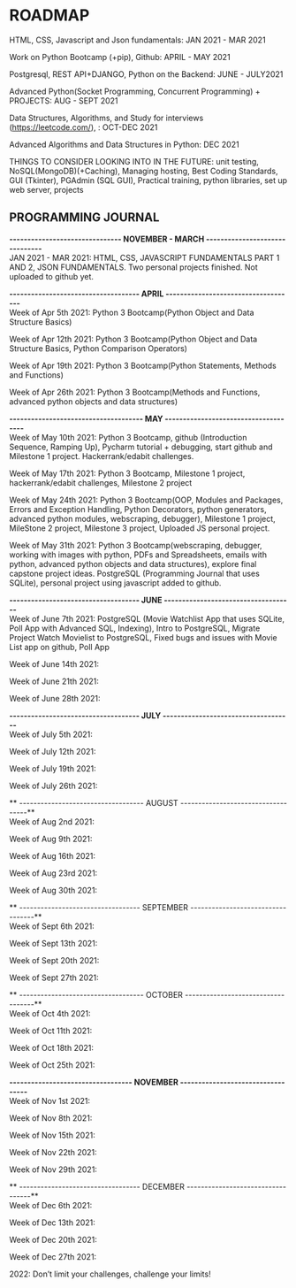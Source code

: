 # ROADMAP

HTML, CSS, Javascript and Json fundamentals: JAN 2021 - MAR 2021


Work on Python Bootcamp (+pip), Github: APRIL - MAY 2021


Postgresql, REST API+DJANGO, Python on the Backend: JUNE - JULY2021


Advanced Python(Socket Programming, Concurrent Programming) + PROJECTS: AUG - SEPT 2021 


Data Structures, Algorithms, and Study for interviews (https://leetcode.com/), : OCT-DEC 2021


Advanced Algorithms and Data Structures in Python: DEC 2021


THINGS TO CONSIDER LOOKING INTO IN THE FUTURE: unit testing, NoSQL(MongoDB)(+Caching), Managing hosting, Best Coding Standards, GUI (Tkinter), PGAdmin (SQL GUI), Practical training, python libraries, set up web server, projects


## PROGRAMMING JOURNAL

**------------------------------- NOVEMBER - MARCH -------------------------------** <br />
JAN 2021 - MAR 2021: HTML, CSS, JAVASCRIPT FUNDAMENTALS PART 1 AND 2, JSON FUNDAMENTALS. Two personal projects finished. Not uploaded to github yet. 


**------------------------------------ APRIL ------------------------------------** <br />
Week of Apr 5th 2021: Python 3 Bootcamp(Python Object and Data Structure Basics)

Week of Apr 12th 2021: Python 3 Bootcamp(Python Object and Data Structure Basics, Python Comparison Operators)

Week of Apr 19th 2021: Python 3 Bootcamp(Python Statements, Methods and Functions)

Week of Apr 26th 2021: Python 3 Bootcamp(Methods and Functions, advanced python objects and data structures)


**------------------------------------- MAY -------------------------------------** <br />
Week of May 10th 2021: Python 3 Bootcamp, github (Introduction Sequence, Ramping Up), Pycharm tutorial + debugging, start github and Milestone 1 project. Hackerrank/edabit challenges.

Week of May 17th 2021: Python 3 Bootcamp, Milestone 1 project, hackerrank/edabit challenges, Milestone 2 project

Week of May 24th 2021: Python 3 Bootcamp(OOP, Modules and Packages, Errors and Exception Handling, Python Decorators, python generators, advanced python modules, webscraping, debugger), Milestone 1 project, MileStone 2 project, Milestone 3 project, Uploaded JS personal project.

Week of May 31th 2021: Python 3 Bootcamp(webscraping, debugger, working with images with python, PDFs and Spreadsheets, emails with python, advanced python objects and data structures), explore final capstone project ideas. PostgreSQL (Programming Journal that uses SQLite), personal project using javascript added to github.


**------------------------------------ JUNE ------------------------------------** <br />
Week of June 7th 2021: PostgreSQL (Movie Watchlist App that uses SQLite, Poll App with Advanced SQL, Indexing), Intro to PostgreSQL, Migrate Project Watch Movielist to PostgreSQL, Fixed bugs and issues with Movie List app on github, Poll App

Week of June 14th 2021: 

Week of June 21th 2021: 

Week of June 28th 2021: 


**------------------------------------ JULY ------------------------------------** <br />
Week of July 5th 2021: 

Week of July 12th 2021: 

Week of July 19th 2021: 

Week of July 26th 2021: 

**
----------------------------------- AUGUST -----------------------------------** <br />
Week of Aug 2nd 2021: 

Week of Aug 9th 2021: 

Week of Aug 16th 2021: 

Week of Aug 23rd 2021:

Week of Aug 30th 2021: 

**
---------------------------------- SEPTEMBER ----------------------------------** <br />
Week of Sept 6th 2021: 

Week of Sept 13th 2021: 

Week of Sept 20th 2021: 

Week of Sept 27th 2021: 

**
----------------------------------- OCTOBER -----------------------------------** <br />
Week of Oct 4th 2021: 

Week of Oct 11th 2021: 

Week of Oct 18th 2021: 

Week of Oct 25th 2021: 


**---------------------------------- NOVEMBER ----------------------------------** <br />
Week of Nov 1st 2021: 

Week of Nov 8th 2021: 

Week of Nov 15th 2021: 

Week of Nov 22th 2021:

Week of Nov 29th 2021:

**
---------------------------------- DECEMBER ----------------------------------** <br />
Week of Dec 6th 2021: 

Week of Dec 13th 2021: 

Week of Dec 20th 2021: 

Week of Dec 27th 2021: 



2022: Don’t limit your challenges, challenge your limits!










